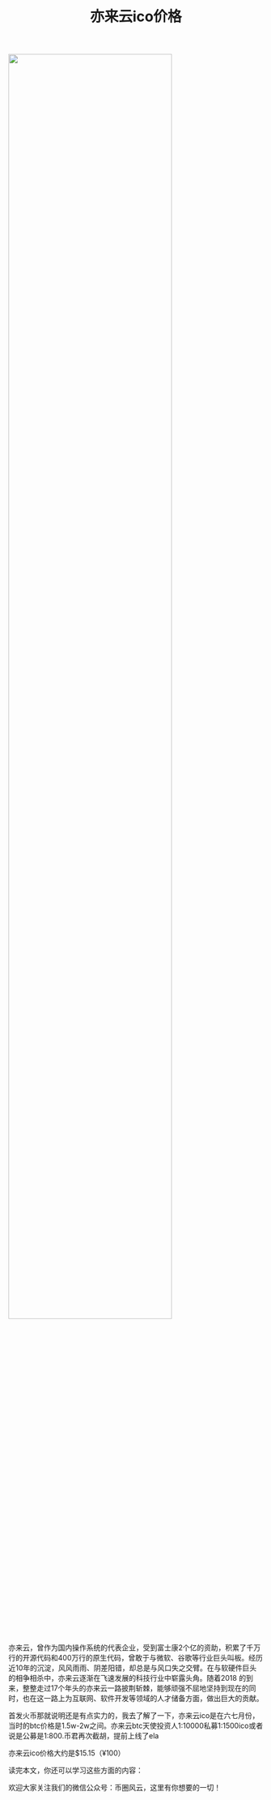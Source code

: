 ﻿---
layout: post
title: "
亦来云ico价格"
description: "
亦来云ico价格"
tags: [
亦来云ico价格,区块链,tkc,买币网]
categories: [币圈风云,TKC]
---
<img src="http://utouu-web-test.oss-cn-hangzhou.aliyuncs.com/biiduuuser/1514542995497.jpg" width="80%"/>

亦来云，曾作为国内操作系统的代表企业，受到富士康2个亿的资助，积累了千万行的开源代码和400万行的原生代码，曾敢于与微软、谷歌等行业巨头叫板。经历近10年的沉淀，风风雨雨、阴差阳错，却总是与风口失之交臂。在与软硬件巨头的相争相杀中，亦来云逐渐在飞速发展的科技行业中崭露头角。随着2018 的到来，整整走过17个年头的亦来云一路披荆斩棘，能够顽强不屈地坚持到现在的同时，也在这一路上为互联网、软件开发等领域的人才储备方面，做出巨大的贡献。

首发火币那就说明还是有点实力的，我去了解了一下，亦来云ico是在六七月份，当时的btc价格是1.5w-2w之间。亦来云btc天使投资人1:10000私募1:1500ico或者说是公募是1:800.币君再次截胡，提前上线了ela

亦来云ico价格大约是$15.15（¥100）

读完本文，你还可以学习这些方面的内容：


欢迎大家关注我们的微信公众号：币圈风云，这里有你想要的一切！
